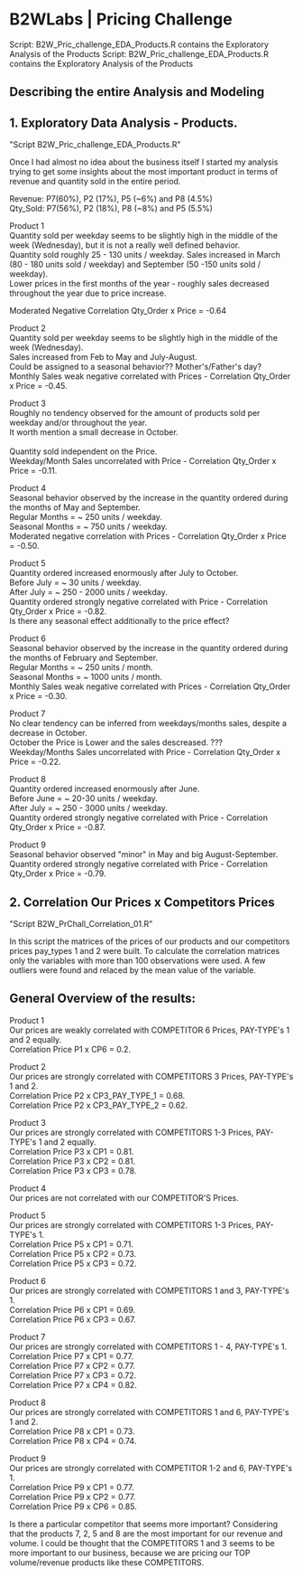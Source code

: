 # B2WLabs | Pricing Challenge

Script: B2W_Pric_challenge_EDA_Products.R contains the Exploratory Analysis of the Products 
Script: B2W_Pric_challenge_EDA_Products.R contains the Exploratory Analysis of the Products 

## Describing the entire Analysis and Modeling

## 1. Exploratory Data Analysis - Products. <br>
"Script B2W_Pric_challenge_EDA_Products.R"

Once I had almost no idea about the business itself I started my analysis trying to get some insights about the most important product in terms of revenue and quantity sold in the entire period. <br>

Revenue: P7(60%), P2 (17%), P5 (~6%) and P8 (4.5%) <br>
Qty_Sold: P7(56%), P2 (18%), P8 (~8%) and P5 (5.5%)<br>

Product 1 <br>
Quantity sold per weekday seems to be slightly high in the middle of the week (Wednesday), but it is not a really well defined behavior. <br>
Quantity sold roughly 25 - 130 units / weekday. Sales increased in March (80 - 180 units sold / weekday) and September (50 -150 units sold / weekday). <br>
Lower prices in the first months of the year - roughly sales decreased throughout the year due to price increase. <br>

Moderated Negative Correlation Qty_Order x Price = -0.64 <br>

Product 2 <br>
Quantity sold per weekday seems to be slightly high in the middle of the week (Wednesday). <br>
Sales increased from Feb to May and July-August. <br>
Could be assigned to a seasonal behavior?? Mother's/Father's day?
Monthly Sales weak negative correlated with Prices - Correlation Qty_Order x Price = -0.45. <br>

Product 3 <br>
Roughly no tendency observed for the amount of products sold per weekday and/or throughout the year. <br>
It worth mention a small decrease in October. <br>	
Quantity sold independent on the Price. <br>
Weekday/Month Sales uncorrelated with Price - Correlation Qty_Order x Price = -0.11. <br>

Product 4 <br>
Seasonal behavior observed by the increase in the quantity ordered during the months of May and September. <br>
Regular Months = ~ 250 units / weekday. <br>
Seasonal Months = ~ 750 units / weekday. <br>
Moderated negative correlation with Prices - Correlation Qty_Order x Price = -0.50. <br>

Product 5 <br>
Quantity ordered increased enormously after July to October. <br>
Before July = ~ 30 units / weekday. <br>
After July = ~ 250 - 2000 units / weekday. <br>
Quantity ordered strongly negative correlated with Price - Correlation Qty_Order x Price = -0.82. <br>
Is there any seasonal effect additionally to the price effect? <br>

Product 6 <br>
Seasonal behavior observed by the increase in the quantity ordered during the months of February and September. <br>
Regular Months = ~ 250 units / month. <br>
Seasonal Months = ~ 1000 units / month. <br>
Monthly Sales weak negative correlated with Prices - Correlation Qty_Order x Price = -0.30. <br>

Product 7 <br>
No clear tendency can be inferred from weekdays/months sales, despite a decrease in October. <br>
October the Price is Lower and the sales descreased. ??? <br>
Weekday/Months Sales uncorrelated with Price - Correlation Qty_Order x Price = -0.22. <br>

Product 8 <br>
Quantity ordered increased enormously after June. <br>
Before June = ~ 20-30 units / weekday. <br>
After July = ~ 250 - 3000 units / weekday. <br>
Quantity ordered strongly negative correlated with Price - Correlation Qty_Order x Price = -0.87. <br>

Product 9 <br>
Seasonal behavior observed "minor" in May and big August-September. <br>
Quantity ordered strongly negative correlated with Price - Correlation Qty_Order x Price = -0.79. <br>

## 2. Correlation Our Prices x Competitors Prices <br>
"Script B2W_PrChall_Correlation_01.R" <br>

In this script the matrices of the prices of our products and our competitors prices pay_types 1 and 2 were built.
To calculate the correlation matrices only the variables with more than 100 observations were used.
A few outliers were found and relaced by the mean value of the variable.

## General Overview of the results:

Product 1 <br>
Our prices are weakly correlated with COMPETITOR 6 Prices, PAY-TYPE's 1 and 2 equally. <br>
Correlation Price P1 x CP6 = 0.2. <br>

Product 2 <br>
Our prices are strongly correlated with COMPETITORS 3 Prices, PAY-TYPE's 1 and 2. <br>
Correlation Price P2 x CP3_PAY_TYPE_1 = 0.68. <br>
Correlation Price P2 x CP3_PAY_TYPE_2 = 0.62. <br>

Product 3 <br>
Our prices are strongly correlated with COMPETITORS 1-3 Prices, PAY-TYPE's 1 and 2 equally. <br>
Correlation Price P3 x CP1 = 0.81. <br>
Correlation Price P3 x CP2 = 0.81. <br>
Correlation Price P3 x CP3 = 0.78. <br>

Product 4 <br>
Our prices are not correlated with our COMPETITOR'S Prices. <br>

Product 5 <br>
Our prices are strongly correlated with COMPETITORS 1-3 Prices, PAY-TYPE's 1. <br>
Correlation Price P5 x CP1 = 0.71. <br>
Correlation Price P5 x CP2 = 0.73. <br>
Correlation Price P5 x CP3 = 0.72. <br>

Product 6 <br>
Our prices are strongly correlated with COMPETITORS 1 and 3, PAY-TYPE's 1. <br>
Correlation Price P6 x CP1 = 0.69. <br>
Correlation Price P6 x CP3 = 0.67. <br>

Product 7 <br>
Our prices are strongly correlated with COMPETITORS 1 - 4, PAY-TYPE's 1. <br>
Correlation Price P7 x CP1 = 0.77. <br>
Correlation Price P7 x CP2 = 0.77. <br>
Correlation Price P7 x CP3 = 0.72. <br>
Correlation Price P7 x CP4 = 0.82. <br>

Product 8 <br>
Our prices are strongly correlated with COMPETITORS 1 and 6, PAY-TYPE's 1 and 2. <br>
Correlation Price P8 x CP1 = 0.73. <br>
Correlation Price P8 x CP4 = 0.74. <br>

Product 9 <br>
Our prices are strongly correlated with COMPETITOR 1-2 and 6, PAY-TYPE's 1. <br>
Correlation Price P9 x CP1 = 0.77. <br>
Correlation Price P9 x CP2 = 0.77. <br>
Correlation Price P9 x CP6 = 0.85. <br>

Is there a particular competitor that seems more important?
Considering that the products 7, 2, 5 and 8 are the most important for our revenue and volume.
I could be thought that the COMPETITORS 1 and 3 seems to be more important to our business, because 
we are pricing our TOP volume/revenue products like these COMPETITORS.